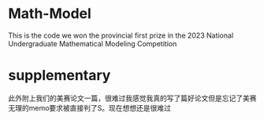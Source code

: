 # Math-Model
This is the code we won the provincial first prize in the 2023 National Undergraduate Mathematical Modeling Competition
# supplementary
此外附上我们的美赛论文一篇，很难过我感觉我真的写了篇好论文但是忘记了美赛无理的memo要求被直接判了S。现在想想还是很难过
